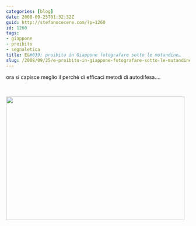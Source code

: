 ```yaml
---
categories: [blog]
date: 2008-09-25T01:32:32Z
guid: http://stefanocecere.com/?p=1260
id: 1260
tags:
- giappone
- proibito
- segnaletica
title: E&#039; proibito in Giappone fotografare sotto le mutandine…
slug: /2008/09/25/e-proibito-in-giappone-fotografare-sotto-le-mutandine/
---
```


ora si capisce meglio il perchè di efficaci metodi di autodifesa….

 

[<img class="aligncenter size-full wp-image-1261" title="d94ae52c785a4e0aa94dae5922d78117" src="http://stefanocecere.com/wp-content/uploads/sites/3/2008/09/d94ae52c785a4e0aa94dae5922d78117.jpg" alt="" width="489" height="338" srcset="http://stefanocecere.com/wp-content/uploads/sites/3/2008/09/d94ae52c785a4e0aa94dae5922d78117.jpg 489w, http://stefanocecere.com/wp-content/uploads/sites/3/2008/09/d94ae52c785a4e0aa94dae5922d78117-300x207.jpg 300w" sizes="(max-width: 489px) 100vw, 489px" />](http://stefanocecere.com/wp-content/uploads/sites/3/2008/09/d94ae52c785a4e0aa94dae5922d78117.jpg)